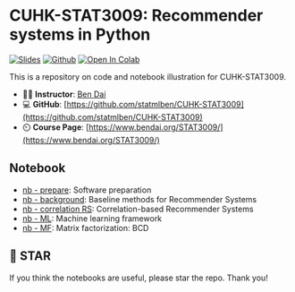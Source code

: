 # **CUHK**-**STAT3009**: Recommender systems in Python
[![Slides](https://img.shields.io/badge/CUHK-STAT3009-blueviolet)](https://www.bendai.org/STAT3009/) [![Github](https://badges.aleen42.com/src/github.svg)](https://github.com/statmlben/CUHK-STAT3009) [![Open In Colab](https://colab.research.google.com/assets/colab-badge.svg)](https://colab.research.google.com/drive/1TLkXIaYA42JcVxrTZBk6adKY8w533Gym?authuser=2#scrollTo=jbpzja31GGj)

This is a repository on code and notebook illustration for CUHK-STAT3009. 

- 👨‍🏫 **Instructor**: [Ben Dai](http://www.bendai.org)
- 💻 **GitHub**: [https://github.com/statmlben/CUHK-STAT3009](https://github.com/statmlben/CUHK-STAT3009)
- ⏲️ **Course Page**: [https://www.bendai.org/STAT3009/](https://www.bendai.org/STAT3009/)

## Notebook

- [nb - prepare](nb_prepare.ipynb): Software preparation 
- [nb - background](nb_background.ipynb): Baseline methods for Recommender Systems
- [nb - correlation RS](nb_correlation.ipynb): Correlation-based Recommender Systems
- [nb - ML](nb_ml.ipynb): Machine learning framework
- [nb - MF](nb_mf.ipynb): Matrix factorization: BCD
<!-- - [Notebook2](notebook2.ipynb): Correlation-based Recommender Systems
- [Notebook3](notebook3.ipynb): Latent Factor Models I: OOP in Python
- [Notebook4](notebook4.ipynb): Latent Factor Models II: ALS and Cross-validation
- [Notebook5](notebook5.ipynb): Latent Factor Models III: SGD
- [Notebook6](notebook6.ipynb): Smooth Latent Factor Models
- [Notebook7](notebook7.ipynb): Real Application in MovieLens dataset
- [Notebook8](notebook8.ipynb): Neural Collaborative Filtering: Nonlinear Interaction
- [Notebook9](notebook9.ipynb): Side Information: Continuous and Discrete features
- [Notebook10a](notebook10a.ipynb): Binary recommender systems
- [Notebook10b](notebook10b.ipynb): Top-K recommendation via AdaRank -->

## 🌟 STAR

If you think the notebooks are useful, please star the repo. Thank you!